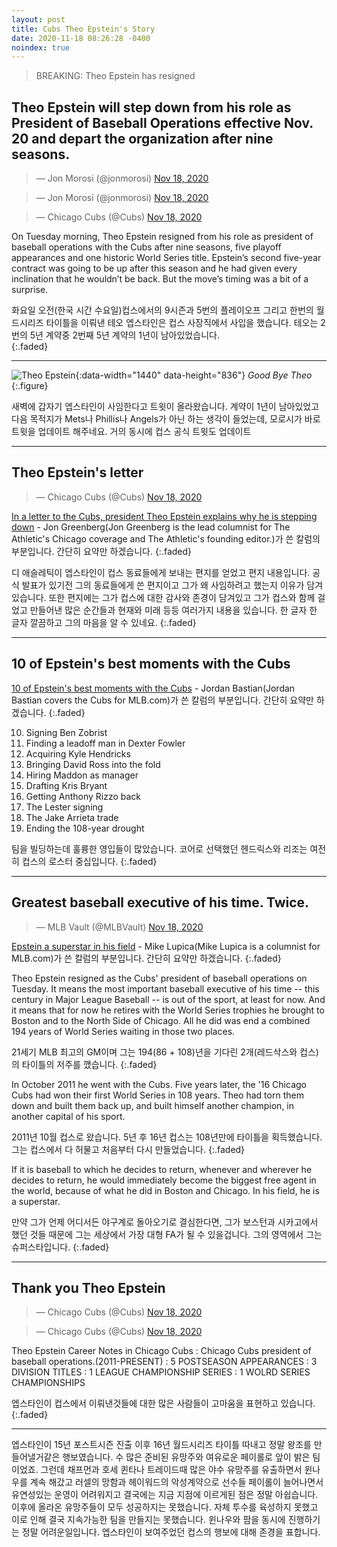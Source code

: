 ```yaml
---
layout: post
title: Cubs Theo Epstein's Story
date: 2020-11-18 08:26:28 -0400
noindex: true
---
```


> BREAKING: Theo Epstein has resigned

## Theo Epstein will step down from his role as President of Baseball Operations effective Nov. 20 and depart the organization after nine seasons.

<script async src="//platform.twitter.com/widgets.js" charset="utf-8"></script>
<blockquote class="twitter-tweet" data-lang="en">
  &mdash; Jon Morosi (@jonmorosi)
  <a href="https://twitter.com/jonmorosi/status/1328746096257011715">Nov 18, 2020</a>
</blockquote>

<script async src="//platform.twitter.com/widgets.js" charset="utf-8"></script>
<blockquote class="twitter-tweet" data-lang="en">
  &mdash; Jon Morosi (@jonmorosi)
  <a href="https://twitter.com/jonmorosi/status/1328746836283314177">Nov 18, 2020</a>
</blockquote>

<script async src="//platform.twitter.com/widgets.js" charset="utf-8"></script>
<blockquote class="twitter-tweet" data-lang="en">
  &mdash; Chicago Cubs (@Cubs)
  <a href="https://twitter.com/Cubs/status/1328746056037916674">Nov 18, 2020</a>
</blockquote>

On Tuesday morning, Theo Epstein resigned from his role as president of baseball operations with the Cubs after nine seasons, five playoff appearances and one historic World Series title. Epstein’s second five-year contract was going to be up after this season and he had given every inclination that he wouldn’t be back. But the move’s timing was a bit of a surprise.

화요일 오전(한국 시간 수요일)컵스에서의 9시즌과 5번의 플레이오프 그리고 한번의 월드시리즈 타이틀을 이뤄낸 테오 엡스타인은 컵스 사장직에서 사입을 했습니다. 테오는 2번의 5년 계약중 2번째 5년 계약의 1년이 남아있었습니다.   
{:.faded}

---

![Theo Epstein](https://content.fortune.com/wp-content/uploads/2017/03/wgl-2017-theo-epstein.jpg?resize=999,666){:data-width="1440" data-height="836"}
*Good Bye Theo*
{:.figure}

새벽에 갑자기 엡스타인이 사임한다고 트윗이 올라왔습니다. 계약이 1년이 남아있었고 다음 목적지가 Mets나 Phillis나 Angels가 아닌 하는 생각이 들었는데, 모로시가 바로 트윗을 업데이트 해주네요. 거의 동시에 컵스 공식 트윗도 업데이트

---

## Theo Epstein's letter

<script async src="//platform.twitter.com/widgets.js" charset="utf-8"></script>
<blockquote class="twitter-tweet" data-lang="en">
  &mdash; Chicago Cubs (@Cubs)
  <a href="https://twitter.com/Cubs/status/1328749580125679626">Nov 18, 2020</a>
</blockquote>

[In a letter to the Cubs, president Theo Epstein explains why he is stepping down](https://theathletic.com/2203590/2020/11/17/theo-epstein-letter-to-cubs/) - Jon Greenberg(Jon Greenberg is the lead columnist for The Athletic's Chicago coverage and The Athletic's founding editor.)가 쓴 칼럼의 부분입니다. 간단히 요약만 하겠습니다.
{:.faded}

디 애슬레틱이 엡스타인이 컵스 동료들에게 보내는 편지를 얻었고 편지 내용입니다. 공식 발표가 있기전 그의 동료들에게 쓴 편지이고 그가 왜 사임하려고 했는지 이유가 담겨있습니다. 또한 편지에는 그가 컵스에 대한 감사와 존경이 담겨있고 그가 컵스와 함께 걸었고 만들어낸 많은 순간들과 현재와 미래 등등 여러가지 내용을 있습니다. 한 글자 한 글자 깔끔하고 그의 마음을 알 수 있네요.
{:.faded}

---

## 10 of Epstein's best moments with the Cubs

[10 of Epstein's best moments with the Cubs](https://www.mlb.com/cubs/news/theo-epstein-s-best-moments-with-cubs) - Jordan Bastian(Jordan Bastian covers the Cubs for MLB.com)가 쓴 칼럼의 부분입니다. 간단히 요약만 하겠습니다.
{:.faded}

10) Signing Ben Zobrist
9) Finding a leadoff man in Dexter Fowler
8) Acquiring Kyle Hendricks
7) Bringing David Ross into the fold
6) Hiring Maddon as manager
5) Drafting Kris Bryant
4) Getting Anthony Rizzo back
3) The Lester signing
2) The Jake Arrieta trade
1) Ending the 108-year drought

팀을 빌딩하는데 훌륭한 영입들이 많았습니다. 코어로 선택했던 헨드릭스와 리조는 여전히 컵스의 로스터 중십입니다.
{:.faded}

---

## Greatest baseball executive of his time. Twice.

<script async src="//platform.twitter.com/widgets.js" charset="utf-8"></script>
<blockquote class="twitter-tweet" data-lang="en">
  &mdash; MLB Vault (@MLBVault)
  <a href="https://twitter.com/MLBVault/status/1328751874577731584">Nov 18, 2020</a>
</blockquote>

[Epstein a superstar in his field](https://www.mlb.com/cubs/news/theo-epstein-a-front-office-superstar) - Mike Lupica(Mike Lupica is a columnist for MLB.com)가 쓴 칼럼의 부분입니다. 간단히 요약만 하겠습니다.
{:.faded}

Theo Epstein resigned as the Cubs' president of baseball operations on Tuesday. It means the most important baseball executive of his time -- this century in Major League Baseball -- is out of the sport, at least for now. And it means that for now he retires with the World Series trophies he brought to Boston and to the North Side of Chicago. All he did was end a combined 194 years of World Series waiting in those two places.

21세기 MLB 최고의 GM이며 그는 194(86 + 108)년을 기다린 2개(레드삭스와 컵스)의 타이틀의 저주를 깼습니다.
{:.faded}

In October 2011 he went with the Cubs. Five years later, the '16 Chicago Cubs had won their first World Series in 108 years. Theo had torn them down and built them back up, and built himself another champion, in another capital of his sport.

2011년 10월 컵스로 왔습니다. 5년 후 16년 컵스는 108년만에 타이틀을 획득했습니다. 그는 컵스에서 다 허물고 처음부터 다시 만들었습니다.
{:.faded}

If it is baseball to which he decides to return, whenever and wherever he decides to return, he would immediately become the biggest free agent in the world, because of what he did in Boston and Chicago. In his field, he is a superstar.

만약 그가 언제 어디서든 야구계로 돌아오기로 결심한다면, 그가 보스턴과 시카고에서 했던 것들 때문에 그는 세상에서 가장 대형 FA가 될 수 있을겁니다. 그의 영역에서 그는 슈퍼스타입니다.
{:.faded}

---

## Thank you Theo Epstein

<script async src="//platform.twitter.com/widgets.js" charset="utf-8"></script>
<blockquote class="twitter-tweet" data-lang="en">
  &mdash; Chicago Cubs (@Cubs)
  <a href="https://twitter.com/Cubs/status/1329922619060215808">Nov 18, 2020</a>
</blockquote>

<script async src="//platform.twitter.com/widgets.js" charset="utf-8"></script>
<blockquote class="twitter-tweet" data-lang="en">
  &mdash; Chicago Cubs (@Cubs)
  <a href="https://twitter.com/Cubs/status/1329878507506311174">Nov 18, 2020</a>
</blockquote>

Theo Epstein Career Notes in Chicago Cubs
: Chicago Cubs president of baseball operations.(2011-PRESENT)
: 5 POSTSEASON APPEARANCES
: 3 DIVISION TITLES
: 1 LEAGUE CHAMPIONSHIP SERIES
: 1 WOLRD SERIES CHAMPIONSHIPS

엡스타인이 컵스에서 이뤄낸것들에 대한 많은 사람들이 고마움을 표현하고 있습니다.
{:.faded}

---

엡스타인이 15년 포스트시즌 진출 이후 16년 월드시리즈 타이틀 따내고 정말 왕조를 만들어낼거같은 행보였습니다. 수 많은 준비된 유망주와 여유로운 페이롤로 앞이 밝은 팀이었죠. 그런데 채프먼과 호세 퀸타나 트레이드때 많은 야수 유망주를 유출하면서 윈나우를 계속 해갔고 러셀의 망함과 헤이워드의 악성계약으로 선수들 페이롤이 늘어나면서 유연성있는 운영이 어려워지고 결국에는 지금 지점에 이르게된 점은 정말 아쉽습니다. 이후에 올라온 유망주들이 모두 성공하지는 못했습니다. 자체 투수를 육성하지 못했고 이로 인해 결국 지속가능한 팀을 만들지는 못했습니다. 윈나우와 팜을 동시에 진행하기는 정말 어려운일입니다. 엡스타인이 보여주었던 컵스의 행보에 대해 존경을 표합니다.
